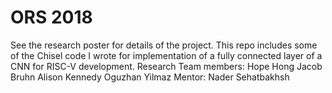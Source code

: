 # ORS 2018
See the research poster for details of the project. This repo includes some of the Chisel code I wrote for implementation of a fully connected layer of a CNN for RISC-V development.
Research Team members:
Hope Hong
Jacob Bruhn
Alison Kennedy
Oguzhan Yilmaz
Mentor: Nader Sehatbakhsh